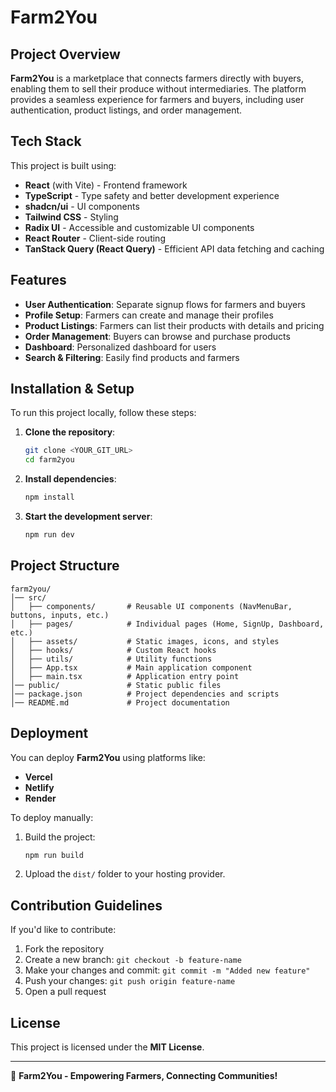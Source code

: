 # Farm2You

## Project Overview

**Farm2You** is a marketplace that connects farmers directly with buyers, enabling them to sell their produce without intermediaries. The platform provides a seamless experience for farmers and buyers, including user authentication, product listings, and order management.

## Tech Stack

This project is built using:

- **React** (with Vite) - Frontend framework  
- **TypeScript** - Type safety and better development experience  
- **shadcn/ui** - UI components  
- **Tailwind CSS** - Styling  
- **Radix UI** - Accessible and customizable UI components  
- **React Router** - Client-side routing  
- **TanStack Query (React Query)** - Efficient API data fetching and caching  

## Features

- **User Authentication**: Separate signup flows for farmers and buyers  
- **Profile Setup**: Farmers can create and manage their profiles  
- **Product Listings**: Farmers can list their products with details and pricing  
- **Order Management**: Buyers can browse and purchase products  
- **Dashboard**: Personalized dashboard for users  
- **Search & Filtering**: Easily find products and farmers  

## Installation & Setup

To run this project locally, follow these steps:

1. **Clone the repository**:

   ```bash
   git clone <YOUR_GIT_URL>
   cd farm2you
   ```

2. **Install dependencies**:

   ```bash
   npm install
   ```

3. **Start the development server**:

   ```Bash
   npm run dev
   ```

## Project Structure

```
farm2you/
│── src/
│   ├── components/       # Reusable UI components (NavMenuBar, buttons, inputs, etc.)
│   ├── pages/            # Individual pages (Home, SignUp, Dashboard, etc.)
│   ├── assets/           # Static images, icons, and styles
│   ├── hooks/            # Custom React hooks
│   ├── utils/            # Utility functions
│   ├── App.tsx           # Main application component
│   ├── main.tsx          # Application entry point
│── public/               # Static public files
│── package.json          # Project dependencies and scripts
│── README.md             # Project documentation
```

## Deployment

You can deploy **Farm2You** using platforms like:

- **Vercel**  
- **Netlify**  
- **Render**  

To deploy manually:

1. Build the project:

   ```bash
   npm run build
   ```
   
2. Upload the `dist/` folder to your hosting provider.

## Contribution Guidelines

If you'd like to contribute:

1. Fork the repository  
2. Create a new branch: `git checkout -b feature-name`  
3. Make your changes and commit: `git commit -m "Added new feature"`  
4. Push your changes: `git push origin feature-name`  
5. Open a pull request  

## License

This project is licensed under the **MIT License**.

---

🚀 **Farm2You - Empowering Farmers, Connecting Communities!**

